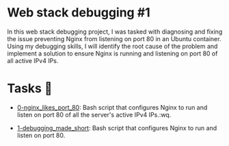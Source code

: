 # Web stack debugging #1

In this web stack debugging project, I was tasked with diagnosing and fixing the issue preventing Nginx from listening on port 80 in an Ubuntu container. Using my debugging skills, I will identify the root cause of the problem and implement a solution to ensure Nginx is running and listening on port 80 of all active IPv4 IPs.

# Tasks 📃

  + <u>[0-nginx_likes_port_80](https://github.com/Heshbon/alx-system_engineering-devops/blob/master/0x0E-web_stack_debugging_1/0-nginx_likes_port_80)</u>: Bash script that configures Nginx to run and listen on port 80 of all the server's active IPv4 IPs.:wq.

  + <u>[1-debugging_made_short](https://github.com/Heshbon/alx-system_engineering-devops/blob/master/0x0E-web_stack_debugging_1/1-debugging_made_short)</u>: Bash script that configures Nginx to run and listen on port 80.
